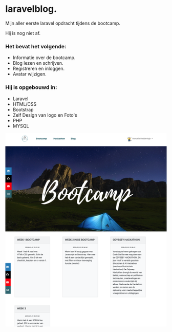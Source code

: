 # laravelblog.
Mijn aller eerste laravel opdracht tijdens de bootcamp.

Hij is nog niet af.

### Het bevat het volgende:
- Informatie over de bootcamp.
- Blog lezen en schrijven.
- Registreren en inloggen.
- Avatar wijzigen.

### Hij is opgebouwd in:
- Laravel
- HTML/CSS
- Bootstrap
- Zelf Design van logo en Foto's
- PHP
- MYSQL

![alt-text](https://github.com/MarcellaHadderingh/Cv/blob/master/foto/bootcamp.png?raw=true)
![alt-text](https://github.com/MarcellaHadderingh/Cv/blob/master/foto/blogs.png?raw=true)

